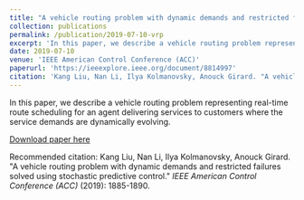 ```yaml
---
title: "A vehicle routing problem with dynamic demands and restricted failures solved using stochastic predictive control"
collection: publications
permalink: /publication/2019-07-10-vrp
excerpt: 'In this paper, we describe a vehicle routing problem representing real-time route scheduling for an agent delivering services to customers where the service demands are dynamically evolving.'
date: 2019-07-10
venue: 'IEEE American Control Conference (ACC)'
paperurl: 'https://ieeexplore.ieee.org/document/8814997'
citation: 'Kang Liu, Nan Li, Ilya Kolmanovsky, Anouck Girard. "A vehicle routing problem with dynamic demands and restricted failures solved using stochastic predictive control." <i>IEEE American Control Conference (ACC)</i> (2019): 1885-1890.'
---
```

In this paper, we describe a vehicle routing problem representing real-time route scheduling for an agent delivering services to customers where the service demands are dynamically evolving.

[Download paper here](https://ieeexplore.ieee.org/document/8814997)

Recommended citation: Kang Liu, Nan Li, Ilya Kolmanovsky, Anouck Girard. "A vehicle routing problem with dynamic demands and restricted failures solved using stochastic predictive control." <i>IEEE American Control Conference (ACC)</i> (2019): 1885-1890.